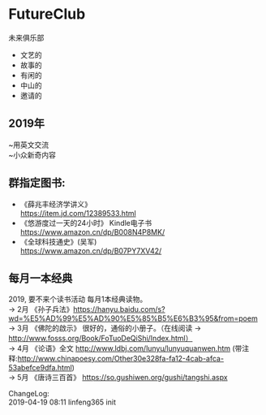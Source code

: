 # FutureClub
未来俱乐部

- 文艺的
- 故事的
- 有闲的
- 中山的
- 邀请的


## 2019年
~用英文交流  
~小众新奇内容  


## 群指定图书:
- 《薛兆丰经济学讲义》  
https://item.jd.com/12389533.html
- 《悠游度过一天的24小时》 Kindle电子书  
https://www.amazon.cn/dp/B008N4P8MK/
- 《全球科技通史》(吴军)  
https://www.amazon.cn/dp/B07PY7XV42/

## 每月一本经典  

2019, 要不来个读书活动 每月1本经典读物。  
→ 2月 《孙子兵法》https://hanyu.baidu.com/s?wd=%E5%AD%99%E5%AD%90%E5%85%B5%E6%B3%95&from=poem  
→ 3月 《佛陀的啟示》 很好的，通俗的小册子。（在线阅读 → http://www.fosss.org/Book/FoTuoDeQiShi/Index.html）  
→ 4月 《论语》全文 http://www.ldbj.com/lunyu/lunyuquanwen.htm (带注释:http://www.chinapoesy.com/Other30e328fa-fa12-4cab-afca-53abefce9dfa.html)  
→ 5月 《唐诗三百首》 https://so.gushiwen.org/gushi/tangshi.aspx



ChangeLog:  
2019-04-19 08:11 linfeng365 init  